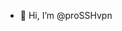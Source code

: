 - 👋 Hi, I’m @proSSHvpn
<!---
proSSHvpn/proSSHvpn is a ✨ special ✨ repository because its `README.md` (this file) appears on your GitHub profile.
You can click the Preview link to take a look at your changes.
--->
